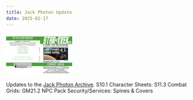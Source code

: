 ```yaml
---
title: Jack Photon Update
date: 2025-02-17
---
```

![Jack Photon](/images/S11.jpg)

Updates to the [Jack Photon Archive](https://archive.org/search?query=creator%3A%22Jack+Photon%27s+4.0th+Fantaversary+Revision+FASA+Star+Trek%22&sort=-week). S10.1 Character Sheets: S11.3 Combat Grids: GM21.2 NPC Pack Security/Services: Spines & Covers 
